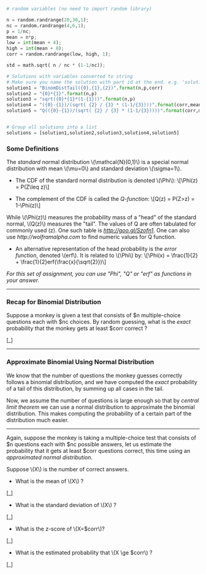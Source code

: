 ```python
# random variables (no need to import random library)

n = random.randrange(20,30,1);
nc = random.randrange(4,6,1);
p = 1/nc;
mean = n*p;
low = int(mean + 4);
high = int(mean + 8);
corr = random.randrange(low, high, 1);

std = math.sqrt( n / nc * (1-1/nc));

# Solutions with variables converted to string
# Make sure you name the solution with part id at the end. e.g. 'solution1' will be solution for part 1.
solution1 = "BinomDistTail({0},{1},{2})".format(n,p,corr)
solution2 = "{0}*{1}".format(n,p)
solution3 = "sqrt({0}*{1}*(1-{1}))".format(n,p)
solution4 = "({0}-{1})/(sqrt( {2} / {3} * (1-1/{3})))".format(corr,mean,n,nc)
solution5 = "Q(({0}-{1})/(sqrt( {2} / {3} * (1-1/{3}))))".format(corr,mean,n,nc)


# Group all solutions into a list
solutions = [solution1,solution2,solution3,solution4,solution5]

```
### Some Definitions ###
The *standard* normal distribution \\\(\mathcal{N}(0,1)\\\) is a special normal distribution with mean \\\(\mu=0\\\) and standard deviation \\\(\sigma=1\\\).

- The CDF of the standard normal distribution is denoted \\\(\Phi\\\):
\\\[\Phi(z) = P(Z\leq z)\\\]

- The complement of the CDF is called the *Q-function*:
\\\[Q(z) = P(Z>z) = 1-\Phi(z)\\\]

While \\\(\Phi(z)\\\) measures the probability mass of a "head" of the standard normal, \\\(Q(z)\\\) measures the "tail". The values of Q are often tabulated for commonly used \(z\). One such table is _http://goo.gl/Szofn1_. One can also use _http://wolframalpha.com_ to find numeric values for Q function.


- An alternative representation of the head probability is the *error function*, denoted \\\(erf\\\). It is related to \\\(\Phi\\\) by:
\\\[\Phi(x) = \frac{1}{2} + \frac{1}{2}erf(\frac{x}{\sqrt{2}})\\\]

*For this set of assignment, you can use "Phi", "Q" or "erf" as functions in your answer.*

---

### Recap for Binomial Distribution ###

Suppose a monkey is given a test that consists of $n multiple-choice questions each with $nc choices. By random guessing, what is the *exact* probability that the monkey gets at least $corr correct ?

[_]

---
### Approximate Binomial Using Normal Distribution ###
We know that the number of questions the monkey guesses correctly follows a binomial distribution, and we have computed the *exact* probability of a tail of this distribution, by summing up all cases in the tail.

Now, we assume the number of questions is large enough so that by *central limit theorem* we can use a normal distribution to approximate the binomial distribution. This makes computing the probability of a certain part of the distribution much easier.

---
Again, suppose the monkey is taking a multiple-choice test that consists of $n questions each with $nc possible answers, let us estimate the probability that it gets at least $corr questions correct, this time using an *approximated normal distribution*.

Suppose \\\(X\\\) is the number of correct answers.

- What is the mean of \\\(X\\\) ? 

[_]

- What is the standard deviation of \\\(X\\\) ?

[_]

- What is the z-score of \\\(X=$corr\\\)?

[_]

- What is the estimated probability that \\\(X \ge $corr\\\) ?

[_]

